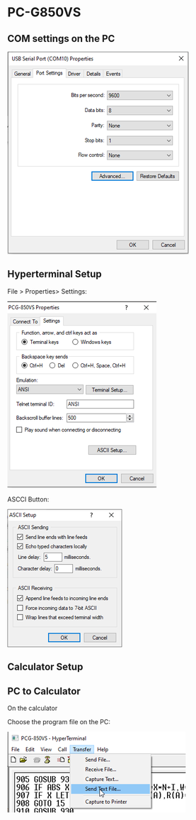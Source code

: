 # PC-G850VS

## COM settings on the PC

![port_settings](port_settings.PNG)

## Hyperterminal Setup

File > Properties> Settings:

![hyperterminal1](hyperterminal1.png)

ASCCI Button:

![hyperterminal2](hyperterminal2.PNG)

## Calculator Setup


## PC to Calculator

On the calculator

Choose the program file on the PC:

![hyperterminal1](hyperterminal3.png)



